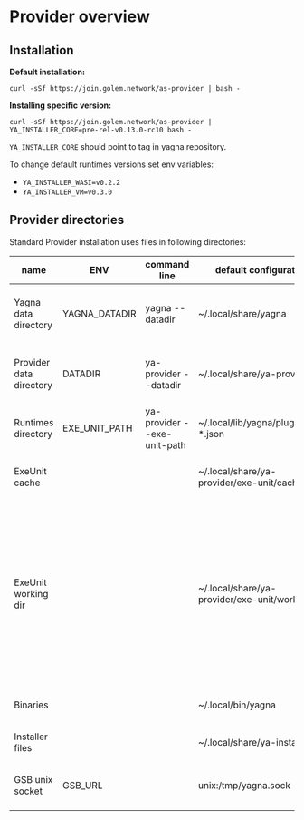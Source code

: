 # Provider overview

## Installation

**Default installation:**

`curl -sSf https://join.golem.network/as-provider | bash -`

**Installing specific version:**

`curl -sSf https://join.golem.network/as-provider | YA_INSTALLER_CORE=pre-rel-v0.13.0-rc10 bash -`

`YA_INSTALLER_CORE` should point to tag in yagna repository.

To change default runtimes versions set env variables:

- `YA_INSTALLER_WASI=v0.2.2`
- `YA_INSTALLER_VM=v0.3.0`

## Provider directories

Standard Provider installation uses files in following directories:


| name                    | ENV           | command line                | default configuration                     | description                                                                                                                                                                                                            | comment                                                                                                                                                                                 |
| ----------------------- | ------------- | --------------------------- | ----------------------------------------- | ---------------------------------------------------------------------------------------------------------------------------------------------------------------------------------------------------------------------- |-----------------------------------------------------------------------------------------------------------------------------------------------------------------------------------------|
| Yagna data directory    | YAGNA_DATADIR | yagna --datadir             | ~/.local/share/yagna                      | Contains yagna daemon configuration and persistent files.                                                                                                                                                              |                                                                                                                                                                                         |
| Provider data directory | DATADIR       | ya-provider --datadir       | ~/.local/share/ya-provider                | Provider agent configuration files, logs and ExeUnit directories.                                                                                                                                                      |                                                                                                                                                                                         |
| Runtimes directory      | EXE_UNIT_PATH | ya-provider --exe-unit-path | ~/.local/lib/yagna/plugins/ya-*.json      | Contains runtime binaries.                                                                                                                                                                                             | Regular expression pointing to ExeUnits descriptors (It's not directory). Warning:`golemsp` overrides this setting (issue: [#2689](https://github.com/golemfactory/yagna/issues/2689)). |
| ExeUnit cache           |               |                             | ~/.local/share/ya-provider/exe-unit/cache | Stores cached ExeUnit Runtime images.                                                                                                                                                                                  | Always relative to Provider data directory `${DATADIR}/exe-unit/cache`.                                                                                                           |
| ExeUnit working dir     |               |                             | ~/.local/share/ya-provider/exe-unit/work  | Directory used to store tasks data. For each Agreement ExeUnit creates directory named by Agreement Id. Inside there are directories created for each activity. VM runtime mounts image volumes inside this directory. | Always relative to Provider data directory `${DATADIR}/exe-unit/work`.                                                                                                            |
| Binaries                |               |                             | ~/.local/bin/yagna                        | Link to Yagna daemon and agent binaries.                                                                                                                                                                                       | If yagna is already installed, installer will use previous directory instead.                                                                                                           |
| Installer files         |               |                             | ~/.local/share/ya-installer               | Directory used by installer to download files.                                                                                                                                                                         |                                                                                                                                 |
| GSB unix socket         | GSB_URL       |                             | unix:/tmp/yagna.sock                      | Unix socket used by GSB for communication.                                                                                                                                                                             | Can be configured to use TCP.                                                                                                                                                           |
